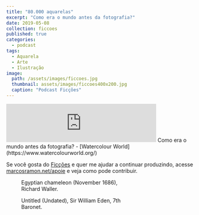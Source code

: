 ```yaml
---
title: "80.000 aquarelas"
excerpt: "Como era o mundo antes da fotografia?"
date: 2019-05-08
collection: ficcoes
published: true
categories:
  - podcast
tags: 
  - Aquarela
  - Arte
  - Ilustração
image: 
  path: /assets/images/ficcoes.jpg
  thumbnail: assets/images/ficcoes400x200.jpg
  caption: "Podcast Ficções"
---
```


<iframe src="https://anchor.fm/podcastficcoes/embed/episodes/80-000-aquarelas-e3vbbr" height="102px" width="400px" frameborder="0" scrolling="no"></iframe>
Como era o mundo antes da fotografia?
 - [Watercolour World](https://www.watercolourworld.org/)
 
Se você gosta do [Ficções](https://marcosramon.net/ficcoes/) e quer me ajudar a continuar produzindo, acesse [marcosramon.net/apoie](https://marcosramon.net/apoie/) e veja como pode contribuir. 
 
<figure style="width: 300px" class="align-left">
  <img src="{{ site.url }}{{ site.baseurl }}/assets/images/Egyptian_chameleon.jpg" alt="">
  <figcaption>Egyptian chameleon (November 1686), Richard Waller.</figcaption>
</figure>

<figure style="width: 300px" class="align-left">
  <img src="{{ site.url }}{{ site.baseurl }}/assets/images/Untitled.jpg" alt="">
  <figcaption>Untitled (Undated), Sir William Eden, 7th Baronet.</figcaption>
</figure>
